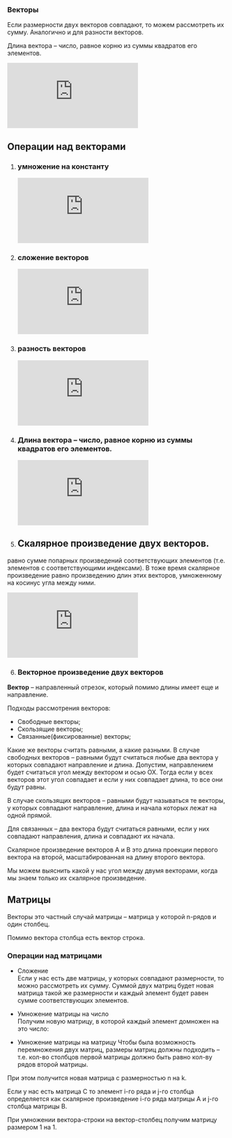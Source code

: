 ### Векторы  
Если размерности двух векторов совпадают, то можем рассмотреть их сумму.  Аналогично и для разности векторов.  

Длина вектора – число, равное корню из суммы квадратов его элементов.   

![formula](https://latex.codecogs.com/gif.latex?a%20%3D%20%5Cbegin%7Bbmatrix%7D%20x_1%20%5C%5C%20.%20%5C%5C%20.%20%5C%5C%20.%20%5C%5Cx_n%20%5Cend%7Bbmatrix%7D%20%5C%20b%20%3D%20%5Cbegin%7Bbmatrix%7D%20y_1%20%5C%5C%20.%20%5C%5C%20.%20%5C%5C%20.%20%5C%5Cy_n%20%5Cend%7Bbmatrix%7D)

## Операции над векторами

1. ### умножение на константу

   ![formula](https://latex.codecogs.com/gif.latex?a%20%5Cast%20c%20%3D%20%5Cbegin%7Bbmatrix%7D%20x_1%20%5Cast%20c%20%5C%5C%20.%20%5C%5C%20.%20%5C%5C%20.%20%5C%5C%20x_n%20%5Cast%20c%20%5Cend%7Bbmatrix%7D)   

2. ### сложение векторов

   ![formula](https://latex.codecogs.com/gif.latex?a%20&plus;%20b%20%3D%20%5Cbegin%7Bbmatrix%7D%20x_1%20&plus;%20y_1%20%5C%5C%20.%20%5C%5C%20.%20%5C%5C%20.%20%5C%5C%20x_n%20&plus;%20y_n%20%5Cend%7Bbmatrix%7D) 

3. ### разность векторов

   ![formula](https://latex.codecogs.com/gif.latex?a%20-%20b%20%3D%20%5Cbegin%7Bbmatrix%7D%20x_1%20-%20y_1%20%5C%5C%20.%20%5C%5C%20.%20%5C%5C%20.%20%5C%5C%20x_n%20-%20y_n%20%5Cend%7Bbmatrix%7D)  

4. ### **Длина вектора** – число, равное корню из суммы квадратов его элементов. 

   ![formula](https://latex.codecogs.com/gif.latex?%5Cleft%20%7C%20a%20%5Cright%20%7C%20%3D%20%5Csqrt%7Bx_1%5E2%20&plus;%20x_2%5E2%20&plus;%20...%20&plus;%20x_n%5E2%7D)

5. ## **Скалярное произведение двух векторов**. 
равно сумме попарных произведений соответствующих элементов (т.е. элементов с соответствующими индексами). В тоже время скалярное произведение равно произведению длин этих векторов, умноженному на косинус угла между ними.  

   ![formula](https://latex.codecogs.com/gif.latex?a%20*%20b%20%3D%20x_1%20*%20y_1%20&plus;%20x_2%20*%20y_2%20&plus;%20...%20&plus;%20x_n%20*%20y_n%20%3D%20%5Cleft%20%7C%20a%20%5Cright%20%7C%20*%20%5Cleft%20%7C%20b%20%5Cright%20%7C%20*%20cos%5Calpha)  

6. ### Векторное произведение двух векторов  

**Вектор** – направленный отрезок, который помимо длины имеет еще и направление.  

Подходы рассмотрения векторов:
 - Свободные векторы;
 - Скользящие векторы;
 - Связанные(фиксированные) векторы;

Какие же векторы считать равными, а какие разными. В случае свободных векторов – равными будут считаться любые два вектора у которых совпадают направление и длина. Допустим, направлением будет считаться угол между вектором и осью ОХ. Тогда если у всех векторов этот угол совпадает и если у них совпадает длина, то все они будут равны.  

В случае скользящих векторов – равными будут называться те векторы, у которых совпадают направление, длина и начала которых лежат на одной прямой.  

Для связанных – два вектора будут считаться равными, если у них совпадают направления, длина и совпадают их начала.

Скалярное произведение векторов A и B это длина проекции первого вектора на второй, масштабированная на длину второго вектора.  

Мы можем выяснить какой у нас угол между двумя векторами, когда мы знаем только их скалярное произведение.

## Матрицы  
Векторы это частный случай матрицы – матрица у которой n-рядов и один столбец.  

Помимо вектора столбца есть вектор строка.  

### Операции над матрицами  
 * Сложение  
Если у нас есть две матрицы, у которых совпадают размерности, то можно рассмотреть их сумму. Суммой двух матриц будет новая матрица такой же размерности и каждый элемент будет равен сумме соответствующих элементов.  

 * Умножение матрицы на число  
Получим новую матрицу, в которой каждый элемент домножен на это число:

 * Умножение матрицы на матрицу
Чтобы была возможность перемножения двух матриц, размеры матриц должны подходить – т.е. кол-во столбцов первой матрицы должно быть равно кол-ву рядов второй матрицы.

При этом получится новая матрица с размерностью n на k.

Если у нас есть матрица C то элемент i-го ряда и j-го столбца определяется как скалярное произведение i-го ряда матрицы A и j-го столбца матрицы B.

При умножении вектора-строки на вектор-столбец получим матрицу размером 1 на 1.